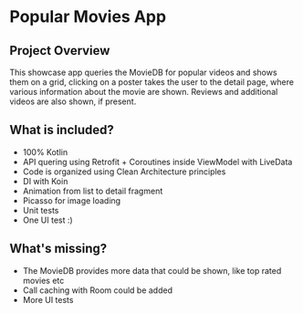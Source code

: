 # Popular Movies App

## Project Overview
This showcase app queries the MovieDB for popular videos and shows them on a grid, clicking on a poster takes the user to the detail page, where various information about the movie are shown. Reviews and additional videos are also shown, if present.

## What is included?
- 100% Kotlin
- API quering using Retrofit + Coroutines inside ViewModel with LiveData
- Code is organized using Clean Architecture principles
- DI with Koin
- Animation from list to detail fragment
- Picasso for image loading
- Unit tests
- One UI test :)

## What's missing?
- The MovieDB provides more data that could be shown, like top rated movies etc
- Call caching with Room could be added
- More UI tests
